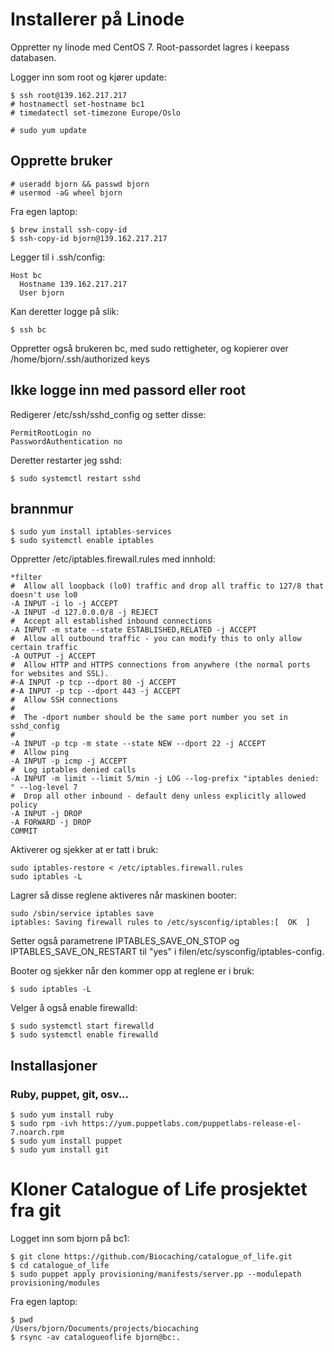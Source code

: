 # Installerer på Linode

Oppretter ny linode med CentOS 7.
Root-passordet lagres i keepass databasen.

Logger inn som root og kjører update: 

    $ ssh root@139.162.217.217
    # hostnamectl set-hostname bc1
    # timedatectl set-timezone Europe/Oslo
    
    # sudo yum update
    
## Opprette bruker

    # useradd bjorn && passwd bjorn
    # usermod -aG wheel bjorn    


Fra egen laptop:

    $ brew install ssh-copy-id
    $ ssh-copy-id bjorn@139.162.217.217

Legger til i .ssh/config:

    Host bc
      Hostname 139.162.217.217
      User bjorn

Kan deretter logge på slik:

    $ ssh bc

Oppretter også brukeren bc, med sudo rettigheter, og kopierer over /home/bjorn/.ssh/authorized keys

## Ikke logge inn med passord eller root

Redigerer /etc/ssh/sshd_config og setter disse: 

    PermitRootLogin no
    PasswordAuthentication no

Deretter restarter jeg sshd: 

    $ sudo systemctl restart sshd

## brannmur

    $ sudo yum install iptables-services
    $ sudo systemctl enable iptables


Oppretter /etc/iptables.firewall.rules med innhold: 

    *filter
    #  Allow all loopback (lo0) traffic and drop all traffic to 127/8 that doesn't use lo0
    -A INPUT -i lo -j ACCEPT
    -A INPUT -d 127.0.0.0/8 -j REJECT
    #  Accept all established inbound connections
    -A INPUT -m state --state ESTABLISHED,RELATED -j ACCEPT
    #  Allow all outbound traffic - you can modify this to only allow certain traffic
    -A OUTPUT -j ACCEPT
    #  Allow HTTP and HTTPS connections from anywhere (the normal ports for websites and SSL).
    #-A INPUT -p tcp --dport 80 -j ACCEPT
    #-A INPUT -p tcp --dport 443 -j ACCEPT
    #  Allow SSH connections
    #
    #  The -dport number should be the same port number you set in sshd_config
    #
    -A INPUT -p tcp -m state --state NEW --dport 22 -j ACCEPT
    #  Allow ping
    -A INPUT -p icmp -j ACCEPT
    #  Log iptables denied calls
    -A INPUT -m limit --limit 5/min -j LOG --log-prefix "iptables denied: " --log-level 7
    #  Drop all other inbound - default deny unless explicitly allowed policy
    -A INPUT -j DROP
    -A FORWARD -j DROP
    COMMIT

Aktiverer og sjekker at er tatt i bruk: 

    sudo iptables-restore < /etc/iptables.firewall.rules
    sudo iptables -L

Lagrer så disse reglene aktiveres når maskinen booter: 

    sudo /sbin/service iptables save
    iptables: Saving firewall rules to /etc/sysconfig/iptables:[  OK  ]

Setter også parametrene IPTABLES_SAVE_ON_STOP og IPTABLES_SAVE_ON_RESTART til "yes" i filen/etc/sysconfig/iptables-config.


Booter og sjekker når den kommer opp at reglene er i bruk:

    $ sudo iptables -L

Velger å også enable firewalld: 

    $ sudo systemctl start firewalld
    $ sudo systemctl enable firewalld

## Installasjoner

### Ruby, puppet, git, osv...

    $ sudo yum install ruby
    $ sudo rpm -ivh https://yum.puppetlabs.com/puppetlabs-release-el-7.noarch.rpm
    $ sudo yum install puppet
    $ sudo yum install git    

# Kloner Catalogue of Life prosjektet fra git

Logget inn som bjorn på bc1: 

    $ git clone https://github.com/Biocaching/catalogue_of_life.git
    $ cd catalogue_of_life
    $ sudo puppet apply provisioning/manifests/server.pp --modulepath provisioning/modules
    
    
    
Fra egen laptop: 

    $ pwd
    /Users/bjorn/Documents/projects/biocaching
    $ rsync -av catalogueoflife bjorn@bc:.